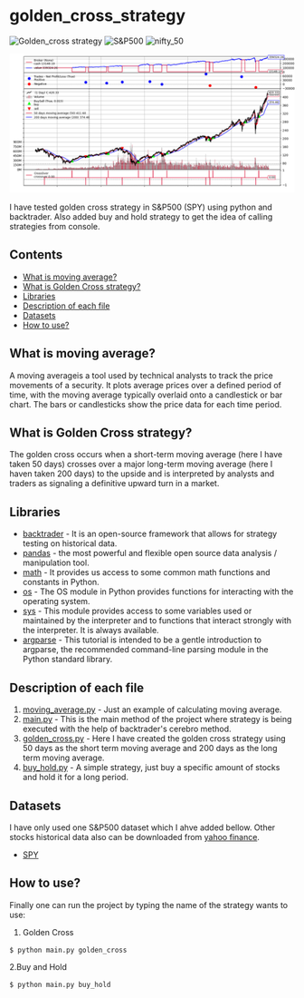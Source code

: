 <!--Head-->
# golden_cross_strategy

![Golden_cross strategy](https://img.shields.io/badge/strategy-golden__cross-blue)
![S&P500](https://img.shields.io/badge/S%26P-500-brightgreen)
![nifty_50](https://img.shields.io/badge/NIFTY-50-orange)


![logo](https://github.com/ArunavD/golden_cross_strategy/blob/master/Figure_0.png)

I have tested golden cross strategy in S&P500 (SPY) using python and backtrader. Also added buy and hold strategy to get the idea of calling strategies from console.



## Contents

* [What is moving average?](#What-is-moving-average)
* [What is Golden Cross strategy?](#What-is-Golden-Cross-strategy)
* [Libraries](#Libraries)
* [Description of each file](#Description-of-each-file)
* [Datasets](#Datasets)
* [How to use?](#How-to-use)




## What is moving average?

A moving averageis a tool used by technical analysts to track the price movements of a security. It plots average prices over a defined period of time, with the moving average typically overlaid onto a candlestick or bar chart. The bars or candlesticks show the price data for each time period.



## What is Golden Cross strategy?

The golden cross occurs when a short-term moving average (here I have taken 50 days) crosses over a major long-term moving average (here I haven taken 200 days) to the upside and is interpreted by analysts and traders as signaling a definitive upward turn in a market.



<!-- Libraries -->
## Libraries

+ [backtrader](https://www.backtrader.com) - It is an open-source framework that allows for strategy testing on historical data.
+ [pandas](https://pypi.org/project/pandas/) - the most powerful and flexible open source data analysis / manipulation tool.
+ [math](https://pypi.org/project/python-math/) - It provides us access to some common math functions and constants in Python.
+ [os](https://www.geeksforgeeks.org/os-module-python-examples/) - The OS module in Python provides functions for interacting with the operating system.
+ [sys](https://docs.python.org/3/library/sys.html) - This module provides access to some variables used or maintained by the interpreter and to functions that interact strongly with the interpreter. It is always available.
+ [argparse](https://docs.python.org/3/howto/argparse.html) - This tutorial is intended to be a gentle introduction to argparse, the recommended command-line parsing module in the Python standard library.


<!-- Description -->
## Description of each file

1. [moving_average.py](https://github.com/ArunavD/golden_cross_strategy/blob/master/moving_average.py) - Just an example of calculating moving average.
2. [main.py](https://github.com/ArunavD/golden_cross_strategy/blob/master/main.py) - This is the main method of the project where strategy is being executed with the help of backtrader's cerebro method.
3. [golden_cross.py](https://github.com/ArunavD/golden_cross_strategy/blob/master/strategies/golden_cross.py) - Here I have created the golden cross strategy using 50 days as the short term moving average and 200 days as the long term moving average.
4. [buy_hold.py](https://github.com/ArunavD/golden_cross_strategy/blob/master/strategies/buy_hold.py) - A simple strategy, just buy a specific amount of stocks and hold it for a long period.



## Datasets

I have only used one S&P500 dataset which I ahve added bellow. Other stocks historical data also can be downloaded from [yahoo finance](https://in.finance.yahoo.com/).

+ [SPY](https://github.com/ArunavD/golden_cross_strategy/blob/master/data_set/spy.csv)



## How to use?

Finally one can run the project by typing the name of the strategy wants to use:

1. Golden Cross
```
$ python main.py golden_cross
```
2.Buy and Hold
```
$ python main.py buy_hold
```




